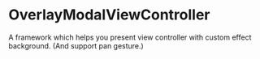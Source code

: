 # OverlayModalViewController
A framework which helps you present view controller with custom effect background. (And support pan gesture.)
